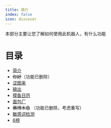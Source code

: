 ```yaml
---
title: 简介
index: false
icon: discover
---
```


本部分主要让您了解如何使用此机器人，有什么功能

# 目录

- [简介](README.md)
- ~~你好~~（功能已删除）
- [涩图来](sese.md)
- [输出](echo.md)
- [摸鱼日历](fish.md)
- [面包厂](bread.md)
- ~~赛博木鱼~~ （功能已删除，考虑重写）
- [敏感词检测](block_repeat.md)
- [6榜](six.md)